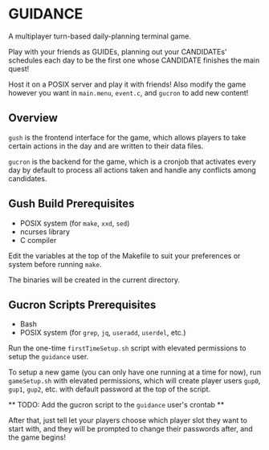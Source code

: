 # GUIDANCE

A multiplayer turn-based daily-planning terminal game. 

Play with your friends as GUIDEs, planning out your CANDIDATEs' schedules each day to be the first one whose CANDIDATE finishes the main quest!

Host it on a POSIX server and play it with friends! Also modify the game however you want in `main.menu`, `event.c`, and `gucron` to add new content!

## Overview
`gush` is the frontend interface for the game, which allows players to take certain actions in the day and are written to their data files.

`gucron` is the backend for the game, which is a cronjob that activates every day by default to process all actions taken and handle any conflicts among candidates.

## Gush Build Prerequisites
- POSIX system (for `make`, `xxd`, `sed`)
- ncurses library
- C compiler

Edit the variables at the top of the Makefile to suit your preferences or system before running `make`.

The binaries will be created in the current directory.

## Gucron Scripts Prerequisites
- Bash
- POSIX system (for `grep`, `jq`, `useradd`, `userdel`, etc.)

Run the one-time `firstTimeSetup.sh` script with elevated permissions to setup the `guidance` user.

To setup a new game (you can only have one running at a time for now), run `gameSetup.sh` with elevated permissions, which will create player users `gup0`, `gup1`, `gup2`, etc. with default password at the top of the script.

** TODO: Add the gucron script to the `guidance` user's crontab **

After that, just tell let your players choose which player slot they want to start with, and they will be prompted to change their passwords after, and the game begins!
